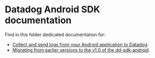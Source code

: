 # Datadog Android SDK documentation

Find in this folder dedicated documentation for:

* [Collect and send logs from your Android application to Datadog](docs/log_collection.md).
* [Migrating from earlier versions to the v1.0 of the dd-sdk-android](docs/Migrating_To_1.0.0).
